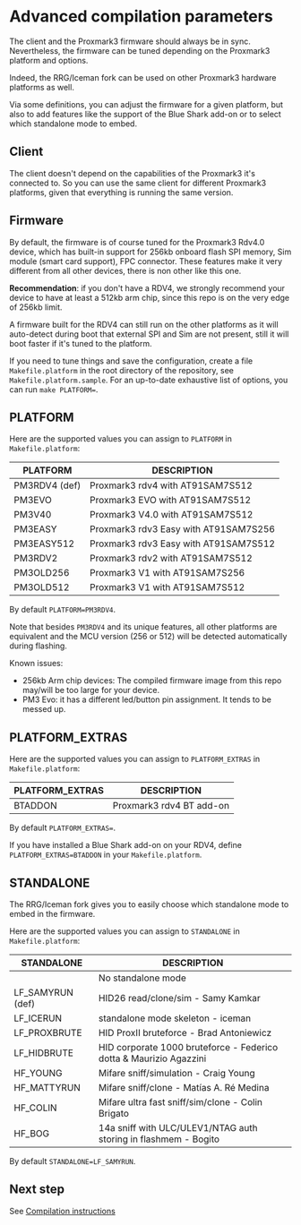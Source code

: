# Advanced compilation parameters

The client and the Proxmark3 firmware should always be in sync.
Nevertheless, the firmware can be tuned depending on the Proxmark3 platform and options.

Indeed, the RRG/Iceman fork can be used on other Proxmark3 hardware platforms as well.

Via some definitions, you can adjust the firmware for a given platform, but also to add features like the support of the Blue Shark add-on or to select which standalone mode to embed.

## Client

The client doesn't depend on the capabilities of the Proxmark3 it's connected to.
So you can use the same client for different Proxmark3 platforms, given that everything is running the same version.

## Firmware

By default, the firmware is of course tuned for the Proxmark3 Rdv4.0 device, which has built-in support for 256kb onboard flash SPI memory, Sim module (smart card support), FPC connector.
These features make it very different from all other devices, there is non other like this one.

**Recommendation**: if you don't have a RDV4, we strongly recommend your device to have at least a 512kb arm chip, since this repo is on the very edge of 256kb limit.

A firmware built for the RDV4 can still run on the other platforms as it will auto-detect during boot that external SPI and Sim are not present, still it will boot faster if it's tuned to the platform.

If you need to tune things and save the configuration, create a file `Makefile.platform` in the root directory of the repository, see `Makefile.platform.sample`.
For an up-to-date exhaustive list of options, you can run `make PLATFORM=`.

## PLATFORM

Here are the supported values you can assign to `PLATFORM` in `Makefile.platform`:

| PLATFORM        | DESCRIPTION                            |
|-----------------|----------------------------------------|
| PM3RDV4 (def)   | Proxmark3 rdv4      with AT91SAM7S512  |
| PM3EVO          | Proxmark3 EVO       with AT91SAM7S512  |
| PM3V40          | Proxmark3 V4.0      with AT91SAM7S512  |
| PM3EASY         | Proxmark3 rdv3 Easy with AT91SAM7S256  |
| PM3EASY512      | Proxmark3 rdv3 Easy with AT91SAM7S512  |
| PM3RDV2         | Proxmark3 rdv2      with AT91SAM7S512  |
| PM3OLD256       | Proxmark3 V1        with AT91SAM7S256  |
| PM3OLD512       | Proxmark3 V1        with AT91SAM7S512  |

By default `PLATFORM=PM3RDV4`.

Note that besides `PM3RDV4` and its unique features, all other platforms are equivalent and the MCU version (256 or 512) will be detected automatically during flashing.

Known issues:

* 256kb Arm chip devices: The compiled firmware image from this repo may/will be too large for your device. 
* PM3 Evo: it has a different led/button pin assignment.  It tends to be messed up.

## PLATFORM_EXTRAS

Here are the supported values you can assign to `PLATFORM_EXTRAS` in `Makefile.platform`:

| PLATFORM_EXTRAS | DESCRIPTION                            |
|-----------------|----------------------------------------|
| BTADDON         | Proxmark3 rdv4 BT add-on               |

By default `PLATFORM_EXTRAS=`.

If you have installed a Blue Shark add-on on your RDV4, define `PLATFORM_EXTRAS=BTADDON` in your `Makefile.platform`.


## STANDALONE

The RRG/Iceman fork gives you to easily choose which standalone mode to embed in the firmware.

Here are the supported values you can assign to `STANDALONE` in `Makefile.platform`:

| STANDALONE      | DESCRIPTION                            |
|-----------------|----------------------------------------|
|                 | No standalone mode
| LF_SAMYRUN (def)| HID26 read/clone/sim - Samy Kamkar
| LF_ICERUN       | standalone mode skeleton - iceman
| LF_PROXBRUTE    | HID ProxII bruteforce - Brad Antoniewicz
| LF_HIDBRUTE     | HID corporate 1000 bruteforce - Federico dotta & Maurizio Agazzini
| HF_YOUNG        | Mifare sniff/simulation - Craig Young
| HF_MATTYRUN     | Mifare sniff/clone - Matías A. Ré Medina
| HF_COLIN        | Mifare ultra fast sniff/sim/clone - Colin Brigato
| HF_BOG          | 14a sniff with ULC/ULEV1/NTAG auth storing in flashmem - Bogito

By default `STANDALONE=LF_SAMYRUN`.

## Next step

See [Compilation instructions](/doc/md/Use_of_Proxmark/0_Compilation-Instructions.md)
